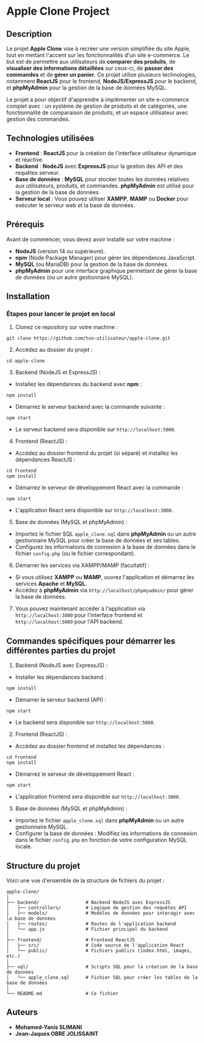# Apple Clone Project

## Description
Le projet **Apple Clone** vise à recréer une version simplifiée du site Apple, tout en mettant l'accent sur les fonctionnalités d'un site e-commerce. Le but est de permettre aux utilisateurs de **comparer des produits**, de **visualiser des informations détaillées** sur ceux-ci, de **passer des commandes** et de **gérer un panier**. Ce projet utilise plusieurs technologies, notamment **ReactJS** pour le frontend, **NodeJS/ExpressJS** pour le backend, et **phpMyAdmin** pour la gestion de la base de données MySQL.

Le projet a pour objectif d'apprendre à implémenter un site e-commerce complet avec : un système de gestion de produits et de catégories, une fonctionnalité de comparaison de produits, et un espace utilisateur avec gestion des commandes.

## Technologies utilisées
- **Frontend** : **ReactJS** pour la création de l'interface utilisateur dynamique et réactive.
- **Backend** : **NodeJS** avec **ExpressJS** pour la gestion des API et des requêtes serveur.
- **Base de données** : **MySQL** pour stocker toutes les données relatives aux utilisateurs, produits, et commandes. **phpMyAdmin** est utilisé pour la gestion de la base de données.
- **Serveur local** : Vous pouvez utiliser **XAMPP**, **MAMP** ou **Docker** pour exécuter le serveur web et la base de données.

## Prérequis
Avant de commencer, vous devez avoir installé sur votre machine :
- **NodeJS** (version 14 ou supérieure).
- **npm** (Node Package Manager) pour gérer les dépendances JavaScript.
- **MySQL** (ou MariaDB) pour la gestion de la base de données.
- **phpMyAdmin** pour une interface graphique permettant de gérer la base de données (ou un autre gestionnaire MySQL).

## Installation
### Étapes pour lancer le projet en local
1. Clonez ce repository sur votre machine :
```
git clone https://github.com/ton-utilisateur/apple-clone.git
```
2. Accédez au dossier du projet :
```
cd apple-clone
```
3. Backend (NodeJS et ExpressJS) :
- Installez les dépendances du backend avec **npm** :
```
npm install
```
- Démarrez le serveur backend avec la commande suivante :
```
npm start
```
- Le serveur backend sera disponible sur `http://localhost:5000`.

4. Frontend (ReactJS) :
- Accédez au dossier frontend du projet (si séparé) et installez les dépendances ReactJS :
```
cd frontend
npm install
```
- Démarrez le serveur de développement React avec la commande :
```
npm start
```
- L'application React sera disponible sur `http://localhost:3000`.

5. Base de données (MySQL et phpMyAdmin) :
- Importez le fichier SQL `apple_clone.sql` dans **phpMyAdmin** ou un autre gestionnaire MySQL pour créer la base de données et ses tables.
- Configurez les informations de connexion à la base de données dans le fichier `config.php` (ou le fichier correspondant).

6. Démarrer les services via XAMPP/MAMP (facultatif) :
- Si vous utilisez **XAMPP** ou **MAMP**, ouvrez l'application et démarrez les services **Apache** et **MySQL**.
- Accédez à **phpMyAdmin** via `http://localhost/phpmyadmin/` pour gérer la base de données.

7. Vous pouvez maintenant accéder à l'application via `http://localhost:3000` pour l'interface frontend et `http://localhost:5000` pour l'API backend.

## Commandes spécifiques pour démarrer les différentes parties du projet
1. Backend (NodeJS avec ExpressJS) :
- Installer les dépendances backend :
```
npm install
```
- Démarrer le serveur backend (API) :
```
npm start
```
- Le backend sera disponible sur `http://localhost:5000`.

2. Frontend (ReactJS) :
- Accédez au dossier frontend et installez les dépendances :
```
cd frontend
npm install
```
- Démarrez le serveur de développement React :
```
npm start
```
- L'application frontend sera disponible sur `http://localhost:3000`.

3. Base de données (MySQL et phpMyAdmin) :
- Importez le fichier `apple_clone.sql` dans **phpMyAdmin** ou un autre gestionnaire MySQL.
- Configurer la base de données : Modifiez les informations de connexion dans le fichier `config.php` en fonction de votre configuration MySQL locale.

## Structure du projet
Voici une vue d'ensemble de la structure de fichiers du projet :
```
apple-clone/
│
├── backend/                 # Backend NodeJS avec ExpressJS
│   ├── controllers/         # Logique de gestion des requêtes API
│   ├── models/              # Modèles de données pour interagir avec la base de données
│   ├── routes/              # Routes de l'application backend
│   └── app.js               # Fichier principal du backend
│
├── frontend/                # Frontend ReactJS
│   ├── src/                 # Code source de l'application React
│   └── public/              # Fichiers publics (index.html, images, etc.)
│
├── sql/                     # Scripts SQL pour la création de la base de données
│   └── apple_clone.sql      # Fichier SQL pour créer les tables de la base de données
│
└── README.md                # Ce fichier
```

## Auteurs
- **Mohamed-Yanis SLIMANI** 
- **Jean-Jaques OBRE JOLISSAINT**
